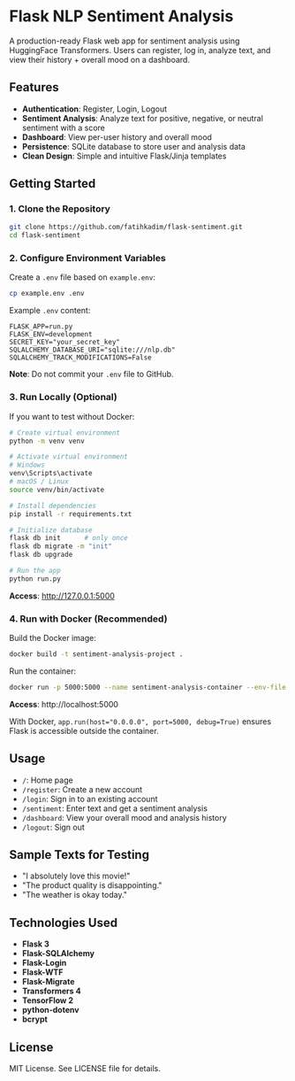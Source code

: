 # Flask NLP Sentiment Analysis

A production-ready Flask web app for sentiment analysis using HuggingFace Transformers. Users can register, log in, analyze text, and view their history + overall mood on a dashboard.

## Features

- **Authentication**: Register, Login, Logout
- **Sentiment Analysis**: Analyze text for positive, negative, or neutral sentiment with a score
- **Dashboard**: View per-user history and overall mood
- **Persistence**: SQLite database to store user and analysis data
- **Clean Design**: Simple and intuitive Flask/Jinja templates

## Getting Started

### 1. Clone the Repository

```bash
git clone https://github.com/fatihkadim/flask-sentiment.git
cd flask-sentiment
```

### 2. Configure Environment Variables

Create a `.env` file based on `example.env`:

```bash
cp example.env .env
```

Example `.env` content:

```env
FLASK_APP=run.py
FLASK_ENV=development
SECRET_KEY="your_secret_key"
SQLALCHEMY_DATABASE_URI="sqlite:///nlp.db"
SQLALCHEMY_TRACK_MODIFICATIONS=False
```

**Note**: Do not commit your `.env` file to GitHub.

### 3. Run Locally (Optional)

If you want to test without Docker:

```bash
# Create virtual environment
python -m venv venv

# Activate virtual environment
# Windows
venv\Scripts\activate
# macOS / Linux
source venv/bin/activate

# Install dependencies
pip install -r requirements.txt

# Initialize database
flask db init      # only once
flask db migrate -m "init"
flask db upgrade

# Run the app
python run.py
```

**Access**: http://127.0.0.1:5000

### 4. Run with Docker (Recommended)

Build the Docker image:

```bash
docker build -t sentiment-analysis-project .
```

Run the container:

```bash
docker run -p 5000:5000 --name sentiment-analysis-container --env-file .env sentiment-analysis-project
```

**Access**: http://localhost:5000

With Docker, `app.run(host="0.0.0.0", port=5000, debug=True)` ensures Flask is accessible outside the container.

## Usage

- `/`: Home page
- `/register`: Create a new account
- `/login`: Sign in to an existing account
- `/sentiment`: Enter text and get a sentiment analysis
- `/dashboard`: View your overall mood and analysis history
- `/logout`: Sign out

## Sample Texts for Testing

- "I absolutely love this movie!"
- "The product quality is disappointing."
- "The weather is okay today."

## Technologies Used

- **Flask 3**
- **Flask-SQLAlchemy**
- **Flask-Login**
- **Flask-WTF**
- **Flask-Migrate**
- **Transformers 4**
- **TensorFlow 2**
- **python-dotenv**
- **bcrypt**

## License

MIT License. See LICENSE file for details.
